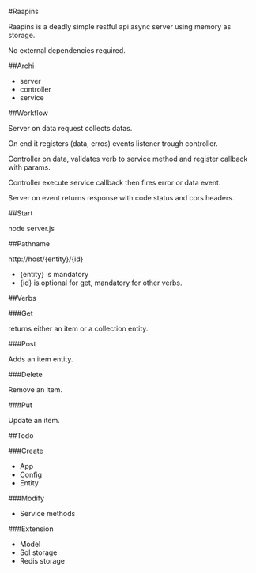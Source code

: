 #Raapins

Raapins is a deadly simple restful api async server using memory as storage.

No external dependencies required.

##Archi

* server
* controller
* service

##Workflow

Server on data request collects datas.

On end it registers (data, erros) events listener trough controller.

Controller on data, validates verb to service method and register callback with params.

Controller execute service callback then fires error or data event.

Server on event returns response with code status and cors headers.


##Start

node server.js

##Pathname

http://host/{entity}/{id}

* {entity} is mandatory
* {id} is optional for get, mandatory for other verbs.


##Verbs

###Get

returns either an item or a collection entity.

###Post

Adds an item entity.

###Delete

Remove an item.

###Put

Update an item.

##Todo

###Create

* App
* Config
* Entity

###Modify

* Service methods

###Extension

* Model
* Sql storage
* Redis storage 